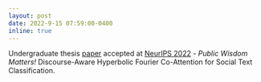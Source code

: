 ```yaml
---
layout: post
date: 2022-9-15 07:59:00-0400
inline: true
---
```


Undergraduate thesis [paper](https://nips.cc/Conferences/2022/Schedule?showEvent=53312) accepted at [NeurIPS 2022](https://neurips.cc/) - *Public Wisdom Matters!* Discourse-Aware Hyperbolic Fourier Co-Attention for Social Text Classification.